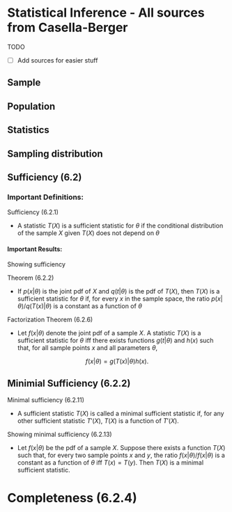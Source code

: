 # Statistical Inference - All sources from Casella-Berger

TODO

- [ ] Add sources for easier stuff

## Sample

## Population 

## Statistics

## Sampling distribution

## Sufficiency (6.2)

### Important Definitions: 

Sufficiency (6.2.1)
- A statistic $T(X)$ is a sufficient statistic for $\theta$ if the conditional distribution of the sample $X$ given $T(X)$ does not depend on $\theta$

#### Important Results:

Showing sufficiency

Theorem (6.2.2)
- If $p(x|\theta)$ is the joint pdf of $X$ and $q(t|\theta)$ is the pdf of $T(X)$, then $T(X)$ is a sufficient statistic for $\theta$ if, for every $x$ in the sample space, the ratio $p(x|\theta) / q(T(x)|\theta)$ is a constant as a function of $\theta$

Factorization Theorem (6.2.6)
- Let $f(x|\theta)$ denote the joint pdf of a sample $X$. A statistic $T(X)$ is a sufficient statistic for $\theta$ iff there exists functions $g(t|\theta)$ and $h(x)$ such that, for all sample points $x$ and all parameters $\theta$,

$$
f(x|\theta) = g(T(x)|\theta)h(x).
$$

## Minimial Sufficiency (6.2.2)

Minimal sufficiency (6.2.11)
- A sufficient statistic $T(X)$ is called a minimal sufficient statistic if, for any other sufficient statistic $T'(X)$, $T(X)$ is a function of $T'(X)$. 

Showing minimal sufficiency (6.2.13)
- Let $f(x|\theta)$ be the pdf of a sample $X$. Suppose there exists a function $T(X)$ such that, for every two sample points $x$ and $y$, the ratio $f(x|\theta) / f(x|\theta)$ is a constant as a function of $\theta$ iff $T(x) = T(y)$. Then $T(X)$ is a minimal sufficient statistic. 

# Completeness (6.2.4)

